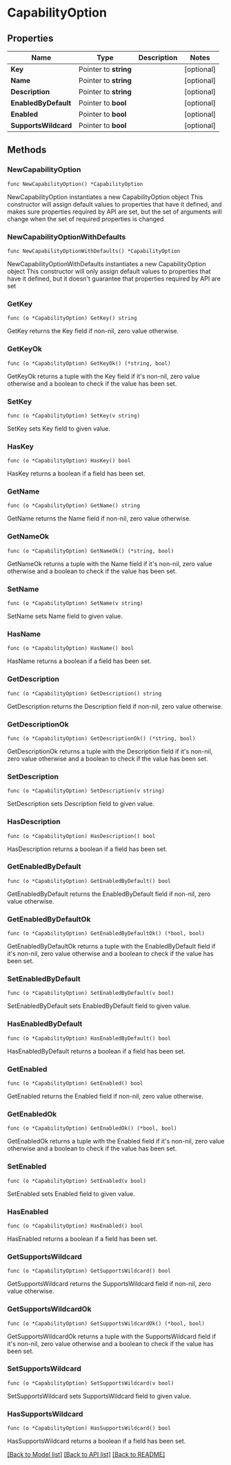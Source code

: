 # CapabilityOption

## Properties

Name | Type | Description | Notes
------------ | ------------- | ------------- | -------------
**Key** | Pointer to **string** |  | [optional] 
**Name** | Pointer to **string** |  | [optional] 
**Description** | Pointer to **string** |  | [optional] 
**EnabledByDefault** | Pointer to **bool** |  | [optional] 
**Enabled** | Pointer to **bool** |  | [optional] 
**SupportsWildcard** | Pointer to **bool** |  | [optional] 

## Methods

### NewCapabilityOption

`func NewCapabilityOption() *CapabilityOption`

NewCapabilityOption instantiates a new CapabilityOption object
This constructor will assign default values to properties that have it defined,
and makes sure properties required by API are set, but the set of arguments
will change when the set of required properties is changed

### NewCapabilityOptionWithDefaults

`func NewCapabilityOptionWithDefaults() *CapabilityOption`

NewCapabilityOptionWithDefaults instantiates a new CapabilityOption object
This constructor will only assign default values to properties that have it defined,
but it doesn't guarantee that properties required by API are set

### GetKey

`func (o *CapabilityOption) GetKey() string`

GetKey returns the Key field if non-nil, zero value otherwise.

### GetKeyOk

`func (o *CapabilityOption) GetKeyOk() (*string, bool)`

GetKeyOk returns a tuple with the Key field if it's non-nil, zero value otherwise
and a boolean to check if the value has been set.

### SetKey

`func (o *CapabilityOption) SetKey(v string)`

SetKey sets Key field to given value.

### HasKey

`func (o *CapabilityOption) HasKey() bool`

HasKey returns a boolean if a field has been set.

### GetName

`func (o *CapabilityOption) GetName() string`

GetName returns the Name field if non-nil, zero value otherwise.

### GetNameOk

`func (o *CapabilityOption) GetNameOk() (*string, bool)`

GetNameOk returns a tuple with the Name field if it's non-nil, zero value otherwise
and a boolean to check if the value has been set.

### SetName

`func (o *CapabilityOption) SetName(v string)`

SetName sets Name field to given value.

### HasName

`func (o *CapabilityOption) HasName() bool`

HasName returns a boolean if a field has been set.

### GetDescription

`func (o *CapabilityOption) GetDescription() string`

GetDescription returns the Description field if non-nil, zero value otherwise.

### GetDescriptionOk

`func (o *CapabilityOption) GetDescriptionOk() (*string, bool)`

GetDescriptionOk returns a tuple with the Description field if it's non-nil, zero value otherwise
and a boolean to check if the value has been set.

### SetDescription

`func (o *CapabilityOption) SetDescription(v string)`

SetDescription sets Description field to given value.

### HasDescription

`func (o *CapabilityOption) HasDescription() bool`

HasDescription returns a boolean if a field has been set.

### GetEnabledByDefault

`func (o *CapabilityOption) GetEnabledByDefault() bool`

GetEnabledByDefault returns the EnabledByDefault field if non-nil, zero value otherwise.

### GetEnabledByDefaultOk

`func (o *CapabilityOption) GetEnabledByDefaultOk() (*bool, bool)`

GetEnabledByDefaultOk returns a tuple with the EnabledByDefault field if it's non-nil, zero value otherwise
and a boolean to check if the value has been set.

### SetEnabledByDefault

`func (o *CapabilityOption) SetEnabledByDefault(v bool)`

SetEnabledByDefault sets EnabledByDefault field to given value.

### HasEnabledByDefault

`func (o *CapabilityOption) HasEnabledByDefault() bool`

HasEnabledByDefault returns a boolean if a field has been set.

### GetEnabled

`func (o *CapabilityOption) GetEnabled() bool`

GetEnabled returns the Enabled field if non-nil, zero value otherwise.

### GetEnabledOk

`func (o *CapabilityOption) GetEnabledOk() (*bool, bool)`

GetEnabledOk returns a tuple with the Enabled field if it's non-nil, zero value otherwise
and a boolean to check if the value has been set.

### SetEnabled

`func (o *CapabilityOption) SetEnabled(v bool)`

SetEnabled sets Enabled field to given value.

### HasEnabled

`func (o *CapabilityOption) HasEnabled() bool`

HasEnabled returns a boolean if a field has been set.

### GetSupportsWildcard

`func (o *CapabilityOption) GetSupportsWildcard() bool`

GetSupportsWildcard returns the SupportsWildcard field if non-nil, zero value otherwise.

### GetSupportsWildcardOk

`func (o *CapabilityOption) GetSupportsWildcardOk() (*bool, bool)`

GetSupportsWildcardOk returns a tuple with the SupportsWildcard field if it's non-nil, zero value otherwise
and a boolean to check if the value has been set.

### SetSupportsWildcard

`func (o *CapabilityOption) SetSupportsWildcard(v bool)`

SetSupportsWildcard sets SupportsWildcard field to given value.

### HasSupportsWildcard

`func (o *CapabilityOption) HasSupportsWildcard() bool`

HasSupportsWildcard returns a boolean if a field has been set.


[[Back to Model list]](../README.md#documentation-for-models) [[Back to API list]](../README.md#documentation-for-api-endpoints) [[Back to README]](../README.md)



